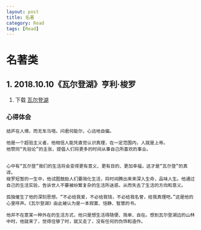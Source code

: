 ```yaml
---
layout: post
title: 名著
category: Read
tags: [Read]
---
```


# 名著类
## 1. 2018.10.10《瓦尔登湖》亨利·梭罗
1. 下载 [瓦尔登湖]("https://github.com/rlq/readme/raw/master/2018.10.10%E3%80%8A%E7%93%A6%E5%B0%94%E7%99%BB%E6%B9%96%E3%80%8B%E4%BA%A8%E5%88%A9%C2%B7%E6%A2%AD%E7%BD%97.pdf")

### 心得体会
```
结庐在人境，而无车马喧。问君何能尔，心远地自偏。

他是一个超验主义者，他相信人能凭直觉认识真理，在一定范围内，人就是上帝。
他赞同“先验论”的主张，提倡人们将更多的时间从事自己所喜欢的事业。


心中有“瓦尔登”我们的生活将会变得更有意义、更有目的、更加幸福，这才是“瓦尔登”的真谛。
梭罗短暂的一生中，他试图鼓励人们要简化生活，将时间腾出来来深入生命，品味人生。他通过自己的生活实验，告诉世人不要被纷繁复杂的生活所迷惑，从而失去了生活的方向和意义。

孤独催生了他的深刻思想。“不必给我爱，不必给我钱，不必给我名誉，给我真理吧。”这是他的心里呼声。《瓦尔登湖》由此被认为是一本寂寞、恬静、智慧的书。

他并不在意某一种外在的生活方式，他只是想生活得随便、简单、自在。想到瓦尔登湖边的山林中时，他就来了，觉得住够了时，就又走了，没有任何的伪饰和造作。
	
```